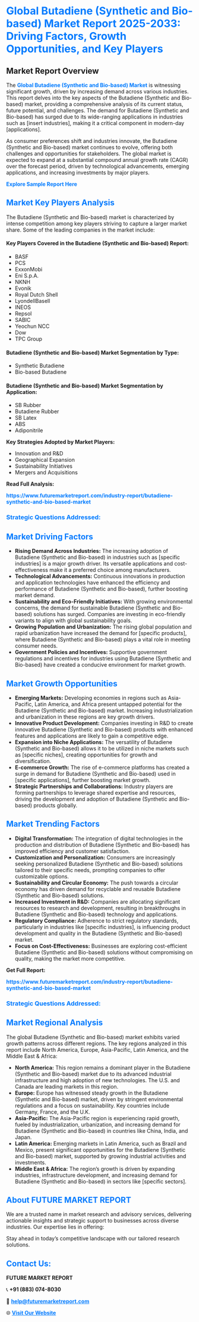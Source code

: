 <h1 style="color: #007BFF;">Global Butadiene (Synthetic and Bio-based) Market Report 2025-2033: Driving Factors, Growth Opportunities, and Key Players</h1>

<section id="overview">
<h2>Market Report Overview</h2>
<p>The <a href="https://www.futuremarketreport.com/industry-report/butadiene-synthetic-and-bio-based-market" style="color: #007BFF; text-decoration: none;"><strong>Global Butadiene (Synthetic and Bio-based) Market</strong></a> is witnessing significant growth, driven by increasing demand across various industries. This report delves into the key aspects of the Butadiene (Synthetic and Bio-based) market, providing a comprehensive analysis of its current status, future potential, and challenges. The demand for Butadiene (Synthetic and Bio-based) has surged due to its wide-ranging applications in industries such as [insert industries], making it a critical component in modern-day [applications].</p>
<p>As consumer preferences shift and industries innovate, the Butadiene (Synthetic and Bio-based) market continues to evolve, offering both challenges and opportunities for stakeholders. The global market is expected to expand at a substantial compound annual growth rate (CAGR) over the forecast period, driven by technological advancements, emerging applications, and increasing investments by major players.</p>
</section>

<section id="overview">
<p><a href="https://www.futuremarketreport.com/request-sample/reportId=115098" style="color: #007BFF; text-decoration: none;"><strong>Explore Sample Report Here</strong></a></p>
</section>

<section id="key-players">
<h2 style="color: #007BFF;">Market Key Players Analysis</h2>
<p>The Butadiene (Synthetic and Bio-based) market is characterized by intense competition among key players striving to capture a larger market share. Some of the leading companies in the market include:</p>
<h4>Key Players Covered in the Butadiene (Synthetic and Bio-based) Report:</h4>
<ul><li>BASF</li><li>PCS</li><li>ExxonMobi</li><li>Eni S.p.A.</li><li>NKNH</li><li>Evonik</li><li>Royal Dutch Shell</li><li>LyondellBasell</li><li>INEOS</li><li>Repsol</li><li>SABIC</li><li>Yeochun NCC</li><li>Dow</li><li>TPC Group</li></ul>
<h4>Butadiene (Synthetic and Bio-based) Market Segmentation by Type:</h4>
<ul><li>Synthetic Butadiene</li><li>Bio-based Butadiene</li></ul>

<h4>Butadiene (Synthetic and Bio-based) Market Segmentation by Application:</h4>
<ul><li>SB Rubber</li><li>Butadiene Rubber</li><li>SB Latex</li><li>ABS</li><li>Adiponitrile</li></ul>
<p><strong>Key Strategies Adopted by Market Players:</strong></p>
<ul>
<li>Innovation and R&D</li>
<li>Geographical Expansion</li>
<li>Sustainability Initiatives</li>
<li>Mergers and Acquisitions</li>
</ul>
</section>

<section>
<p><strong>Read Full Analysis: </strong></p><a href="https://www.futuremarketreport.com/industry-report/butadiene-synthetic-and-bio-based-market" style="color: #007BFF; text-decoration: none;"><strong>https://www.futuremarketreport.com/industry-report/butadiene-synthetic-and-bio-based-market</strong></a>
<h3 style="color: #007BFF;">Strategic Questions Addressed:</h3>
</section>

<section id="driving-factors">
<h2 style="color: #007BFF;">Market Driving Factors</h2>
<ul>
<li><strong>Rising Demand Across Industries:</strong> The increasing adoption of Butadiene (Synthetic and Bio-based) in industries such as [specific industries] is a major growth driver. Its versatile applications and cost-effectiveness make it a preferred choice among manufacturers.</li>
<li><strong>Technological Advancements:</strong> Continuous innovations in production and application technologies have enhanced the efficiency and performance of Butadiene (Synthetic and Bio-based), further boosting market demand.</li>
<li><strong>Sustainability and Eco-Friendly Initiatives:</strong> With growing environmental concerns, the demand for sustainable Butadiene (Synthetic and Bio-based) solutions has surged. Companies are investing in eco-friendly variants to align with global sustainability goals.</li>
<li><strong>Growing Population and Urbanization:</strong> The rising global population and rapid urbanization have increased the demand for [specific products], where Butadiene (Synthetic and Bio-based) plays a vital role in meeting consumer needs.</li>
<li><strong>Government Policies and Incentives:</strong> Supportive government regulations and incentives for industries using Butadiene (Synthetic and Bio-based) have created a conducive environment for market growth.</li>
</ul>
</section>

<section id="growth-opportunities">
<h2 style="color: #007BFF;">Market Growth Opportunities</h2>
<ul>
<li><strong>Emerging Markets:</strong> Developing economies in regions such as Asia-Pacific, Latin America, and Africa present untapped potential for the Butadiene (Synthetic and Bio-based) market. Increasing industrialization and urbanization in these regions are key growth drivers.</li>
<li><strong>Innovative Product Development:</strong> Companies investing in R&D to create innovative Butadiene (Synthetic and Bio-based) products with enhanced features and applications are likely to gain a competitive edge.</li>
<li><strong>Expansion into Niche Applications:</strong> The versatility of Butadiene (Synthetic and Bio-based) allows it to be utilized in niche markets such as [specific niches], creating opportunities for growth and diversification.</li>
<li><strong>E-commerce Growth:</strong> The rise of e-commerce platforms has created a surge in demand for Butadiene (Synthetic and Bio-based) used in [specific applications], further boosting market growth.</li>
<li><strong>Strategic Partnerships and Collaborations:</strong> Industry players are forming partnerships to leverage shared expertise and resources, driving the development and adoption of Butadiene (Synthetic and Bio-based) products globally.</li>
</ul>
</section>

<section id="trending-factors">
<h2 style="color: #007BFF;">Market Trending Factors</h2>
<ul>
<li><strong>Digital Transformation:</strong> The integration of digital technologies in the production and distribution of Butadiene (Synthetic and Bio-based) has improved efficiency and customer satisfaction.</li>
<li><strong>Customization and Personalization:</strong> Consumers are increasingly seeking personalized Butadiene (Synthetic and Bio-based) solutions tailored to their specific needs, prompting companies to offer customizable options.</li>
<li><strong>Sustainability and Circular Economy:</strong> The push towards a circular economy has driven demand for recyclable and reusable Butadiene (Synthetic and Bio-based) solutions.</li>
<li><strong>Increased Investment in R&D:</strong> Companies are allocating significant resources to research and development, resulting in breakthroughs in Butadiene (Synthetic and Bio-based) technology and applications.</li>
<li><strong>Regulatory Compliance:</strong> Adherence to strict regulatory standards, particularly in industries like [specific industries], is influencing product development and quality in the Butadiene (Synthetic and Bio-based) market.</li>
<li><strong>Focus on Cost-Effectiveness:</strong> Businesses are exploring cost-efficient Butadiene (Synthetic and Bio-based) solutions without compromising on quality, making the market more competitive.</li>
</ul>
</section>

<section>
<p><strong>Get Full Report: </strong></p><a href="https://www.futuremarketreport.com/industry-report/butadiene-synthetic-and-bio-based-market" style="color: #007BFF; text-decoration: none;"><strong>https://www.futuremarketreport.com/industry-report/butadiene-synthetic-and-bio-based-market</strong></a>
<h3 style="color: #007BFF;">Strategic Questions Addressed:</h3>
</section>


<section id="regional-analysis">
<h2 style="color: #007BFF;">Market Regional Analysis</h2>
<p>The global Butadiene (Synthetic and Bio-based) market exhibits varied growth patterns across different regions. The key regions analyzed in this report include North America, Europe, Asia-Pacific, Latin America, and the Middle East & Africa:</p>
<ul>
<li><strong>North America:</strong> This region remains a dominant player in the Butadiene (Synthetic and Bio-based) market due to its advanced industrial infrastructure and high adoption of new technologies. The U.S. and Canada are leading markets in this region.</li>
<li><strong>Europe:</strong> Europe has witnessed steady growth in the Butadiene (Synthetic and Bio-based) market, driven by stringent environmental regulations and a focus on sustainability. Key countries include Germany, France, and the U.K.</li>
<li><strong>Asia-Pacific:</strong> The Asia-Pacific region is experiencing rapid growth, fueled by industrialization, urbanization, and increasing demand for Butadiene (Synthetic and Bio-based) in countries like China, India, and Japan.</li>
<li><strong>Latin America:</strong> Emerging markets in Latin America, such as Brazil and Mexico, present significant opportunities for the Butadiene (Synthetic and Bio-based) market, supported by growing industrial activities and investments.</li>
<li><strong>Middle East & Africa:</strong> The region’s growth is driven by expanding industries, infrastructure development, and increasing demand for Butadiene (Synthetic and Bio-based) in sectors like [specific sectors].</li>
</ul>
</section>

<footer>
<h2 style="color: #007BFF;">About FUTURE MARKET REPORT</h2>
<p>We are a trusted name in market research and advisory services, delivering actionable insights and strategic support to businesses across diverse industries. Our expertise lies in offering:</p>

<p>Stay ahead in today’s competitive landscape with our tailored research solutions.</p>

<h2 style="color: #007BFF;">Contact Us:</h2>
<p><strong>FUTURE MARKET REPORT</strong></p>
<p>📞 <strong>+91 (883) 074-8030</strong></p>
<p>📧 <strong><a href="mailto:help@futuremarketreport.com" style="color: #007BFF;">help@futuremarketreport.com</a></strong></p>
<p>🌐 <strong><a href="https://www.futuremarketreport.com/" style="color: #007BFF;">Visit Our Website</a></strong></p>
</footer>